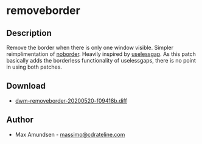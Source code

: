 removeborder
============

Description
-----------
Remove the border when there is only one window visible. Simpler reimplimentation of [noborder](../noborder/). Heavily inspired by [uselessgap](../uselessgap/). As this patch basically adds the borderless functionality of uselessgaps, there is no point in using both patches.

Download
--------
* [dwm-removeborder-20200520-f09418b.diff](dwm-removeborder-20200520-f09418b.diff)

Author
-------
* Max Amundsen - <massimo@cdrateline.com>
